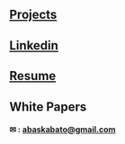 ## [Projects](https://github.com/abaskabato?tab=repositories) 

## [Linkedin](https://www.linkedin.com/in/abas-kabato/)

## [Resume](https://github.com/abaskabato/Resume/blob/master/Abas%20_Kabato.pdf)

## White Papers





#### <span>&#9993;</span> : abaskabato@gmail.com




